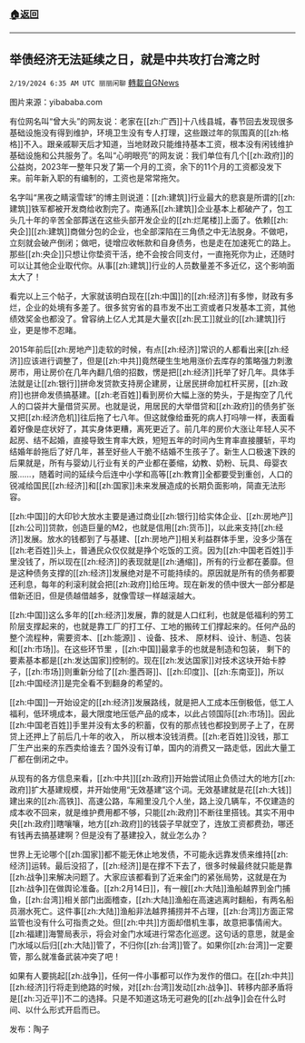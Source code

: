 ###  [:house:返回](README.md)
---


## 举债经济无法延续之日，就是中共攻打台湾之时
`2/19/2024 6:35 AM UTC 丽丽闲聊` [轉載自GNews](https://gnews.org/articles/2321949)

图片来源：yibababa.com

有位网名叫“曾大头”的网友说：老家在[[zh:广西]]十八线县城，春节回去发现很多基础设施没有得到维护，环境卫生没有专人打理，这些跟过年的氛围真的[[zh:格格]]不入。跟亲戚聊天后才知道，当地财政只能维持基本工资，根本没有闲钱维护基础设施和公共服务了。名叫“心明眼亮”的网友说：我们单位有几个[[zh:政府]]的公益岗，2023年一整年只发了第一个月的工资，余下的11个月的工资都没发下来。前年新入职的有编制的，工资也是常常拖欠。

名字叫“黑夜之睛滚雪球”的博主则说道：[[zh:建筑]]行业最大的悲哀是所谓的[[zh:建筑]]铁军都被开发商给收割完了。南通系[[zh:建筑]]企业基本上都破产了，包工头几十年的辛苦全部葬送在这些头部开发企业的[[zh:烂尾楼]]上面了。依赖[[zh:央企]][[zh:建筑]]商做分包的企业，也全部深陷在三角债之中无法脱身。不做吧，立刻就会破产倒闭；做吧，徒增应收帐款和自身债务，也是走在加速死亡的路上。那些[[zh:央企]]只想让你垫资干活，绝不会按合同支付，一直拖死你为止，还随时可以让其他企业取代你。从事[[zh:建筑]]行业的人员数量差不多近亿，这个影响面太大了！

看完以上三个帖子，大家就该明白现在[[zh:中国]]的[[zh:经济]]有多惨，财政有多烂，企业的处境有多差了。很多贫穷省的县市发不出工资或者只发基本工资，其他绩效奖金也都没了。曾容纳上亿人尤其是大量农[[zh:民工]]就业的[[zh:建筑]]行业，更是惨不忍睹。

2015年前后[[zh:房地产]]走软的时候，有点[[zh:经济]]常识的人都看出来[[zh:经济]]应该进行调整了，但是[[zh:中共]]竟然硬生生地用涨价去库存的策略强力刺激房市，用让房价在几年內翻几倍的招数，愣是把[[zh:经济]]托举了好几年。具体手法就是让[[zh:银行]]拼命发贷款支持房企建房，让居民拼命加杠杆买房，[[zh:政府]]也拼命发债搞基建。[[zh:老百姓]]看到房价大幅上涨的势头，于是掏空了几代人的口袋并大量借贷买房。也就是说，用居民的大举借贷和[[zh:政府]]的债务扩张又把[[zh:经济危机]]往后拖了七八年。但这就像给垂死的病人打吗啡一样，表面看着好像是症状好了，其实身体更糟，离死更近了。前几年的房价大涨让年轻人买不起房、结不起婚，直接导致生育率大跌，短短五年的时间內生育率直接腰斩，平均结婚年龄拖后了好几年，甚至好些人干脆不结婚不生孩子了。新生人口极速下跌的后果就是，所有与婴幼儿行业有关的产业都在萎缩，幼教、奶粉、玩具、母婴衣服......，随着时间的延续今后连中小学和高等[[zh:教育]]全都要受到重创，人口的锐减给国民[[zh:经济]]和[[zh:国家]]未来发展造成的长期负面影响，简直无法形容。

[[zh:中国]]的大印钞大放水主要是通过商业[[zh:银行]]给实体企业、[[zh:房地产]][[zh:公司]]贷款，创造巨量的M2，也就是信用[[zh:货币]]，以此来支持[[zh:经济]]发展。放水的钱都到了与基建、[[zh:房地产]]相关利益群体手里，没多少落在[[zh:老百姓]]头上，普通民众仅仅就是挣个吃饭的工资。因为[[zh:中国老百姓]]手里没钱了，所以现在[[zh:经济]]的表现就是[[zh:通缩]]，所有的行业都在萎靡。但是这种债务支撑的[[zh:经济]]发展绝对是不可能持续的。原因就是所有的债务都要还利息，每年的利滚利就会把[[zh:政府]]给压垮。现在新发的债中很大一部分都是借新还旧，但是债越借越多，就像雪球一样越滚越大。

[[zh:中国]]这么多年的[[zh:经济]]发展，靠的就是人口红利，也就是低福利的劳工阶层支撑起来的，也就是靠工厂的打工仔、工地的搬砖工们撑起来的。任何产品的整个流程种，需要资本、[[zh:能源]] 、设备、技术、 原材料、设计、制造、包装和[[zh:市场]]。在这些环节里 ，[[zh:中国]]最拿手的也就是制造和包装， 剩下的要素基本都是[[zh:发达国家]]控制的。现在[[zh:发达国家]]对技术这块开始卡脖子，[[zh:市场]]则重新分给了[[zh:墨西哥]]、[[zh:印度]]、[[zh:东南亚]]，所以[[zh:中国经济]]是完全看不到翻身的希望的。

[[zh:中国]]一开始设定的[[zh:经济]]发展路线，就是把人工成本压倒极低，低工人福利，低环境成本，最大限度地压低产品的成本，以此占领国际[[zh:市场]]。因此[[zh:中国老百姓]]手里并没有太多的积蓄，仅有的那点钱也都投到房子上了，在房贷上还押上了前后几十年的收入， 所以根本没钱消费。[[zh:老百姓]]没钱，那工厂生产出来的东西卖给谁去？国外没有订单，国内的消费又一路走低，因此大量工厂都在倒闭之中。

从现有的各方信息来看，[[zh:中共]][[zh:政府]]开始尝试阻止负债过大的地方[[zh:政府]]扩大基建规模，并开始使用“无效基建”这个词。无效基建就是花[[zh:大钱]]建出来的[[zh:高铁]]、高速公路，车厢里没几个人坐，路上没几辆车，不仅建造的成本收不回来，就是维护费用都不够，只能[[zh:政府]]不断往里搭钱。其实不用中央[[zh:政府]]瞎嚷嚷，地方[[zh:政府]]的钱袋子早就空了，连放工资都费劲，哪还有钱再去搞基建啊？但是没有了基建投入，就业怎么办？

世界上无论哪个[[zh:国家]]都不能无休止地发债，不可能永远靠发债来维持[[zh:经济]]运转。最后没招了，[[zh:经济]]是在撑不下去了，很多时候最终就只能是靠[[zh:战争]]来解决问题了。大家应该都看到了近来金门的紧张局势，这就是在为[[zh:战争]]在做舆论准备。[[zh:2月14日]]，有一艘[[zh:大陆]]渔船越界到金门捕鱼，[[zh:台湾]]相关部门出面稽查，[[zh:大陆]]渔船在高速逃离时翻船，有两名船员溺水死亡。这件事[[zh:大陆]]渔船非法越界捕捞并不占理，[[zh:台湾]]方面正常监管也没有什么可指责之处。但[[zh:中共]]方面却借机生事，故意把事情闹大。[[zh:福建]]海警局表示，将会对金门水域进行常态化巡逻。这句话的意思，就是金门水域以后归[[zh:大陆]]管了，不归你[[zh:台湾]]管了。如果你[[zh:台湾]]一定要管，那么就准备武装冲突了吧！

如果有人要挑起[[zh:战争]]，任何一件小事都可以作为发作的借口。在[[zh:中共]][[zh:经济]]行将走到绝路的时候，对[[zh:台湾]]发动[[zh:战争]]、转移内部矛盾将是[[zh:习近平]]不二的选择。只是不知道这场无可避免的[[zh:战争]]会在什么时间、以什么形式开启而已。

发布：陶子
